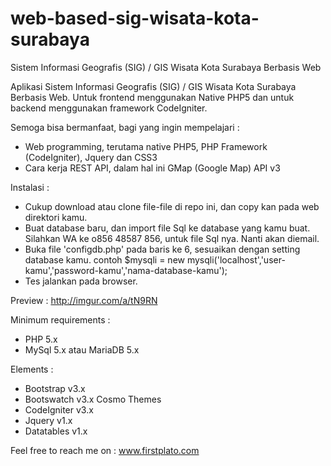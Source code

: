 # web-based-sig-wisata-kota-surabaya

Sistem Informasi Geografis (SIG) / GIS Wisata Kota Surabaya Berbasis Web

Aplikasi Sistem Informasi Geografis (SIG) / GIS Wisata Kota Surabaya Berbasis Web. Untuk frontend menggunakan Native PHP5 dan untuk backend menggunakan framework CodeIgniter.

Semoga bisa bermanfaat, bagi yang ingin mempelajari :
- Web programming, terutama native PHP5, PHP Framework (CodeIgniter), Jquery dan CSS3
- Cara kerja REST API, dalam hal ini GMap (Google Map) API v3

Instalasi :
- Cukup download atau clone file-file di repo ini, dan copy kan pada web direktori kamu.
- Buat database baru, dan import file Sql ke database yang kamu buat. 
  Silahkan WA ke o856 48587 856, untuk file Sql nya. Nanti akan diemail. 
- Buka file 'configdb.php' pada baris ke 6, sesuaikan dengan setting database kamu.
  contoh $mysqli = new mysqli('localhost','user-kamu','password-kamu','nama-database-kamu');
- Tes jalankan pada browser.

Preview :
http://imgur.com/a/tN9RN

Minimum requirements :
- PHP 5.x
- MySql 5.x atau MariaDB 5.x

Elements :
- Bootstrap v3.x
- Bootswatch v3.x Cosmo Themes
- CodeIgniter v3.x
- Jquery v1.x
- Datatables v1.x

Feel free to reach me on : 
www.firstplato.com
